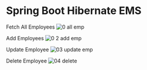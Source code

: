 # Spring Boot Hibernate EMS


Fetch All Employees
![0 all emp](https://user-images.githubusercontent.com/68000460/227118412-39030831-c4f6-4569-a4bf-71fdbe19d536.png)


Add Employees
![0 2 add emp](https://user-images.githubusercontent.com/68000460/227118422-bbf55dbb-9a6a-4dbe-9444-d438c655b36d.png)

Update Employee
![03 update emp](https://user-images.githubusercontent.com/68000460/227118427-0cb35314-20a2-4526-a5c1-3e17e256242b.png)

Delete Employee
![04 delete](https://user-images.githubusercontent.com/68000460/227118440-43be6d78-3a57-42ab-9d5a-b0fd4d214620.png)
